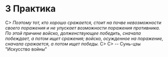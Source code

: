 # 3 Практика

C> *Поэтому тот, кто хорошо сражается, стоит на почве невозможности своего поражения и не упускает возможности поражения противника. По этой причине войско, долженствующее победить, сначала побеждает, а потом ищет сражения; войско, осужденное на поражение, сначала сражается, а потом ищет победы.*
C>
C> -- Сунь-цзы "Искусство войны"
